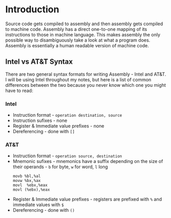 # Introduction
Source code gets compiled to assembly and then assembly gets compiled to machine code. Assembly has a direct one-to-one mapping of its instructions to those in machine language. This makes assembly the only possible way to disambiguously take a look at what a program does. Assembly is essentially a human readable version of machine code.

## Intel vs AT&T Syntax
There are two general syntax formats for writing Assembly - Intel and AT&T. I will be using Intel throughout my notes, but here is a list of common differences between the two because you never know which one you might have to read:

### Intel
- Instruction format - `operation destination, source`
- Instruction sufixes - none
- Register & Immediate value prefixes - none
- Dereferencing - done with `[]`

### AT&T
- Instruction format - `operation source, destination`
- Mnemonic sufixes - mnemonics have a suffix depending on the size of their operands - `b` for byte, `w` for word, `l` long
	```
	movb %bl,%al
	movw %bx,%ax
	movl  %ebx,%eax
	movl (%ebx),%eax
	```
- Register & Immediate value prefixes - registers are prefixed with `%` and immediate values with `$`
- Dereferencing - done with `()`